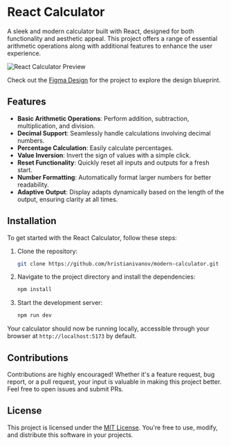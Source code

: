 # React Calculator

A sleek and modern calculator built with React, designed for both functionality and aesthetic appeal. This project offers a range of essential arithmetic operations along with additional features to enhance the user experience.

![React Calculator Preview](https://github.com/user-attachments/assets/94e018fa-943f-435d-a003-9ce5a3219dc4)

Check out the [Figma Design](https://www.figma.com/community/file/1067410724733215446/calculator) for the project to explore the design blueprint.

## Features

- **Basic Arithmetic Operations**: Perform addition, subtraction, multiplication, and division.
- **Decimal Support**: Seamlessly handle calculations involving decimal numbers.
- **Percentage Calculation**: Easily calculate percentages.
- **Value Inversion**: Invert the sign of values with a simple click.
- **Reset Functionality**: Quickly reset all inputs and outputs for a fresh start.
- **Number Formatting**: Automatically format larger numbers for better readability.
- **Adaptive Output**: Display adapts dynamically based on the length of the output, ensuring clarity at all times.

## Installation

To get started with the React Calculator, follow these steps:

1. Clone the repository:
    ```bash
    git clone https://github.com/hristianivanov/modern-calculator.git
    ```
2. Navigate to the project directory and install the dependencies:
    ```bash
    npm install
    ```
3. Start the development server:
    ```bash
    npm run dev
    ```

Your calculator should now be running locally, accessible through your browser at `http://localhost:5173` by default.

## Contributions

Contributions are highly encouraged! Whether it's a feature request, bug report, or a pull request, your input is valuable in making this project better. Feel free to open issues and submit PRs.

## License

This project is licensed under the [MIT License](https://choosealicense.com/licenses/mit/). You're free to use, modify, and distribute this software in your projects.
